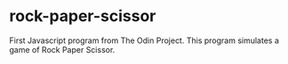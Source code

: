 # rock-paper-scissor

First Javascript program from The Odin Project.
This program simulates a game of Rock Paper Scissor.

